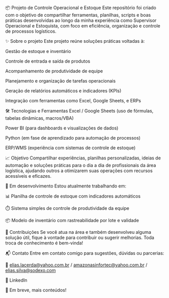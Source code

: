 📦 Projeto de Controle Operacional e Estoque
Este repositório foi criado com o objetivo de compartilhar ferramentas, planilhas, scripts e boas práticas desenvolvidas ao longo da minha experiência como Supervisor Operacional e Estoquista, com foco em eficiência, organização e controle de processos logísticos.

✨ Sobre o projeto
Este projeto reúne soluções práticas voltadas à:

Gestão de estoque e inventário

Controle de entrada e saída de produtos

Acompanhamento de produtividade de equipe

Planejamento e organização de tarefas operacionais

Geração de relatórios automáticos e indicadores (KPIs)

Integração com ferramentas como Excel, Google Sheets, e ERPs

🛠️ Tecnologias e Ferramentas
Excel / Google Sheets (uso de fórmulas, tabelas dinâmicas, macros/VBA)

Power BI (para dashboards e visualizações de dados)

Python (em fase de aprendizado para automação de processos)

ERP/WMS (experiência com sistemas de controle de estoque)

📈 Objetivo
Compartilhar experiências, planilhas personalizadas, ideias de automação e soluções práticas para o dia a dia de profissionais da área logística, ajudando outros a otimizarem suas operações com recursos acessíveis e eficazes.

🧠 Em desenvolvimento
Estou atualmente trabalhando em:

📊 Planilha de controle de estoque com indicadores automáticos

⏱️ Sistema simples de controle de produtividade da equipe

📦 Modelo de inventário com rastreabilidade por lote e validade

🤝 Contribuições
Se você atua na área e também desenvolveu alguma solução útil, fique à vontade para contribuir ou sugerir melhorias. Toda troca de conhecimento é bem-vinda!

📬 Contato
Entre em contato comigo para sugestões, dúvidas ou parcerias:

📧 elias.lacerda@yahoo.com.br / amazonasinfortec@yahoo.com.br / elias.silva@sodexo.com  

🔗 LinkedIn

💼 Em breve, mais conteúdos!
